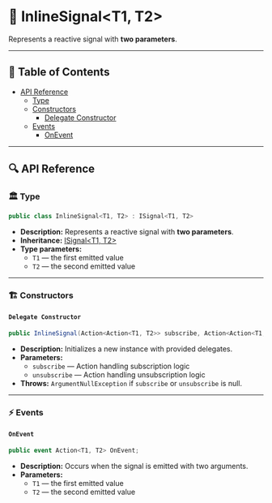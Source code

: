 # 🧩 InlineSignal&lt;T1, T2&gt;

Represents a reactive signal with **two parameters**.

---

## 📑 Table of Contents

- [API Reference](#-api-reference)
    - [Type](#-type)
    - [Constructors](#-constructors)
        - [Delegate Constructor](#delegate-constructor)
    - [Events](#-events)
        - [OnEvent](#onevent)

---

## 🔍 API Reference

### 🏛️ Type <div id="-type"></div>

```csharp
public class InlineSignal<T1, T2> : ISignal<T1, T2>
```

- **Description:** Represents a reactive signal with **two parameters**.
- **Inheritance:** [ISignal&lt;T1, T2&gt;](ISignal%602.md)
- **Type parameters:**
    - `T1` — the first emitted value
    - `T2` — the second emitted value

---

### 🏗️ Constructors <div id="-constructors"></div>

#### `Delegate Constructor`

```csharp
public InlineSignal(Action<Action<T1, T2>> subscribe, Action<Action<T1, T2>> unsubscribe)
```

- **Description:** Initializes a new instance with provided delegates.
- **Parameters:**
    - `subscribe` — Action handling subscription logic
    - `unsubscribe` — Action handling unsubscription logic
- **Throws:** `ArgumentNullException` if `subscribe` or `unsubscribe` is null.

---

### ⚡ Events

#### `OnEvent`

```csharp
public event Action<T1, T2> OnEvent;
```

- **Description:** Occurs when the signal is emitted with two arguments.
- **Parameters:**
    - `T1` — the first emitted value
    - `T2` — the second emitted value